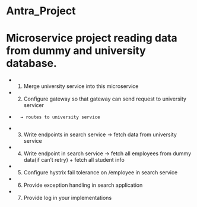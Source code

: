 # Antra_Project
# Microservice project reading data from dummy and university database.

- 1. Merge university service into this microservice
- 2. Configure gateway so that gateway can send request to university servicer 
-       → routes to university service
- 3. Write endpoints in search service → fetch data from university service
- 4. Write endpoint in search service → fetch all employees from dummy data(if can’t retry) + fetch all student info
- 5. Configure hystrix fail tolerance on /employee in search service
- 6. Provide exception handling in search application
- 7. Provide log in your implementations
